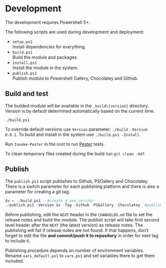 # Development

The development requires Powershell 5+.

The following scripts are used during development and deployment:

- `setup.ps1`  
Install dependencies for everything.
- `build.ps1`  
Build the module and packages.
- `install.ps1`  
Install the module in the system.
- `publish.ps1`  
Publish module to Powershell Gallery, Chocolatey and Github.


## Build and test

The builded module will be available in the `_build\{version}` directory. Version is by default determined automatically based on the current time.

```
./build.ps1
```

To override default versions use `Version` parameter: `./build -Version 0.0.1`. To build and install in the system use `./build.ps1 -Install`. 

Run `Invoke-Pester` in the root to run [Pester](https://github.com/pester/Pester) tests.

To clean temporary files created during the build run `git clean -Xdf`.


## Publish

The `publish.ps1` script publishes to Github, PSGallery and Chocolatey. There is a switch parameter for each publishing platform and there is also a parameter for creating a git tag.

```powershell
$v = ./build.ps1   #create a new version
./publish.ps1 -Version $v -Tag -Github -PSGallery -Chocolatey  #publish everywhere
```

Before publishing, edit the `NEXT` header in the `CHANGELOG.md` file to set the release notes and build the module. The publish script will take first second level header after the `NEXT` (the latest version) as release notes. The publishing will fail if release notes are not found. If that happens, don't forget to edit the file **and commit/push it to repository** in order for next tag to include it.

Publishing procedure depends on number of environment variables. Rename `vars_default.ps1` to `vars.ps1` and set variables there to get them included.


